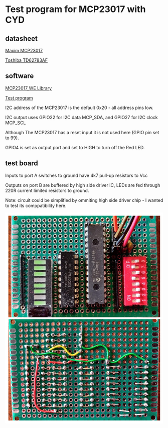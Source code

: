 # Test program for MCP23017 with CYD

## datasheet

[Maxim MCP23017](../documents/20001952c.pdf)

[Toshiba TD62783AF](../documents/TD62783AF.pdf)

## software 

[MCP23017_WE Library](https://github.com/wollewald/MCP23017_WE/tree/master)

[Test program](src/CYD_MCP23017_I2C_input_output.cpp)

I2C address of the MCP23017 is the default 0x20 - all address pins low.

I2C output uses GPIO22 for I2C data MCP_SDA, and GPIO27 for I2C clock MCP_SCL

Although The MCP23017 has a reset input it is not used here (GPIO pin set to 99).

GPIO4 is set as output port and set to HIGH to turn off the Red LED. 

## test board

Inputs to port A switches to ground have 4k7 pull-up resistors to Vcc

Outputs on port B are buffered by high side driver IC, LEDs are fed through 220R current limited resistors to ground.

Note: circuit could be simplified by ommiting high side driver chip - I wanted to test its comppatibility here.

![IMG_20230708_121225-COLLAGE](../images/IMG_20230708_121225-COLLAGE_1024.jpg)

